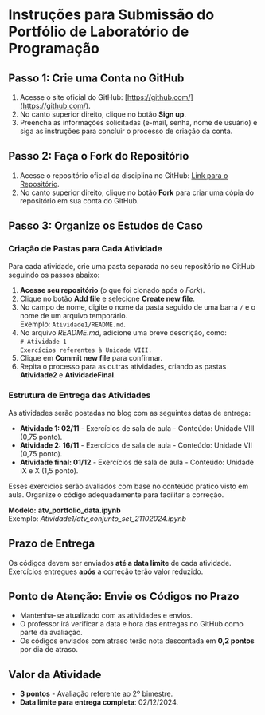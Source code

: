 # Instruções para Submissão do Portfólio de Laboratório de Programação

## Passo 1: Crie uma Conta no GitHub
1. Acesse o site oficial do GitHub: [https://github.com/](https://github.com/).
2. No canto superior direito, clique no botão **Sign up**.
3. Preencha as informações solicitadas (e-mail, senha, nome de usuário) e siga as instruções para concluir o processo de criação da conta.

## Passo 2: Faça o Fork do Repositório
1. Acesse o repositório oficial da disciplina no GitHub: [Link para o Repositório](https://github.com/gnrochabr/ENG_20242/).
2. No canto superior direito, clique no botão **Fork** para criar uma cópia do repositório em sua conta do GitHub.

## Passo 3: Organize os Estudos de Caso

### Criação de Pastas para Cada Atividade
Para cada atividade, crie uma pasta separada no seu repositório no GitHub seguindo os passos abaixo:

1. **Acesse seu repositório** (o que foi clonado após o *Fork*).
2. Clique no botão **Add file** e selecione **Create new file**.
3. No campo de nome, digite o nome da pasta seguido de uma barra `/` e o nome de um arquivo temporário.  
   Exemplo: `Atividade1/README.md`.
4. No arquivo *README.md*, adicione uma breve descrição, como:  
   `# Atividade 1`  
   `Exercícios referentes à Unidade VIII.`
5. Clique em **Commit new file** para confirmar.
6. Repita o processo para as outras atividades, criando as pastas **Atividade2** e **AtividadeFinal**.

### Estrutura de Entrega das Atividades
As atividades serão postadas no blog com as seguintes datas de entrega:
- **Atividade 1: 02/11** - Exercícios de sala de aula - Conteúdo: Unidade VIII (0,75 ponto).
- **Atividade 2: 16/11** - Exercícios de sala de aula - Conteúdo: Unidade VII (0,75 ponto). 
- **Atividade final: 01/12** - Exercícios de sala de aula - Conteúdo: Unidade IX e X (1,5 ponto).

Esses exercícios serão avaliados com base no conteúdo prático visto em aula. Organize o código adequadamente para facilitar a correção.

**Modelo:** **atv_portfolio_data.ipynb**  
Exemplo: *Atividade1/atv_conjunto_set_21102024.ipynb*

## Prazo de Entrega
Os códigos devem ser enviados **até a data limite** de cada atividade. Exercícios entregues **após** a correção terão valor reduzido.

## Ponto de Atenção: Envie os Códigos no Prazo
- Mantenha-se atualizado com as atividades e envios.
- O professor irá verificar a data e hora das entregas no GitHub como parte da avaliação.
- Os códigos enviados com atraso terão nota descontada em **0,2 pontos** por dia de atraso.

## Valor da Atividade
- **3 pontos** - Avaliação referente ao 2º bimestre.
- **Data limite para entrega completa**: 02/12/2024.
